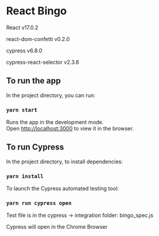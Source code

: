 # React Bingo

React v17.0.2

react-dom-confetti v0.2.0

cypress v6.8.0

cypress-react-selector v2.3.6


## To run the app

In the project directory, you can run:

### `yarn start`

Runs the app in the development mode.\
Open [http://localhost:3000](http://localhost:3000) to view it in the browser.

## To run Cypress

In the project directory, to install dependencies:

### `yarn install`

To launch the Cypress automated testing tool:

### `yarn run cypress open`

Test file is in the cypress -> integration folder: bingo_spec.js

Cypress will open in the Chrome Browser

